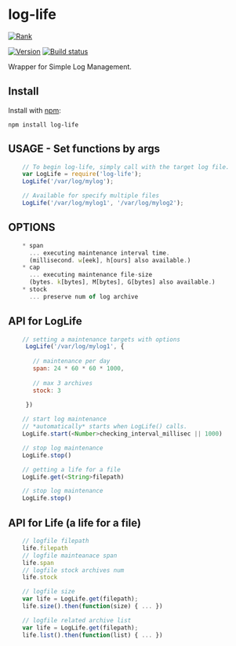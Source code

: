# log-life
  
[![Rank](https://nodei.co/npm/log-life.png?downloads=true&amp;downloadRank=true&amp;stars=true)](https://nodei.co/npm/log-life/)  

[![Version](https://badge.fury.io/js/log-life.png)](https://npmjs.org/package/log-life)
[![Build status](https://travis-ci.org/ystskm/node-log-life.png)](https://travis-ci.org/ystskm/node-log-life)  
  
Wrapper for Simple Log Management.

## Install

Install with [npm](http://npmjs.org/):

    npm install log-life
    
## USAGE - Set functions by args

```js
    // To begin log-life, simply call with the target log file.
    var LogLife = require('log-life');
    LogLife('/var/log/mylog');
```

```js
    // Available for specify multiple files
    LogLife('/var/log/mylog1', '/var/log/mylog2');
```

## OPTIONS

```js
    * span  
      ... executing maintenance interval time.  
      (millisecond. w[eek], h[ours] also available.)
    * cap
      ... executing maintenance file-size  
      (bytes. k[bytes], M[bytes], G[bytes] also available.)
    * stock 
      ... preserve num of log archive
```

## API for __LogLife__

```js
    // setting a maintenance targets with options
     LogLife('/var/log/mylog1', {
     
       // maintenance per day
       span: 24 * 60 * 60 * 1000, 
       
       // max 3 archives
       stock: 3
       
     })
```

```js
    // start log maintenance
    // *automatically* starts when LogLife() calls.
    LogLife.start(<Number>checking_interval_millisec || 1000)
```

```js
    // stop log maintenance
    LogLife.stop()
```

```js
    // getting a life for a file
    LogLife.get(<String>filepath)
```

```js
    // stop log maintenance
    LogLife.stop()
```

## API for __Life__ (a life for a file)

```js
    // logfile filepath 
    life.filepath
    // logfile mainteanace span
    life.span
    // logfile stock archives num
    life.stock
```

```js
    // logfile size 
    var life = LogLife.get(filepath);
    life.size().then(function(size) { ... })
```

```js
    // logfile related archive list 
    var life = LogLife.get(filepath);
    life.list().then(function(list) { ... })
```
